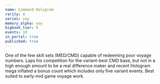 ```yaml
---
name: Command Hologram
rarity: 4
series: voy
memory_alpha: voy
bigbook_tier: 9
events: 10
in_portal: true
published: true
---
```


One of the few skill sets (MED/CMD) capable of redeeming poor voyage numbers. Laps his competition for the variant-best CMD base, but not in a high enough amount to be a real difference maker and recent Hologram mega inflated a bonus count which includes only five variant events. Best suited to early-mid game voyage work.
